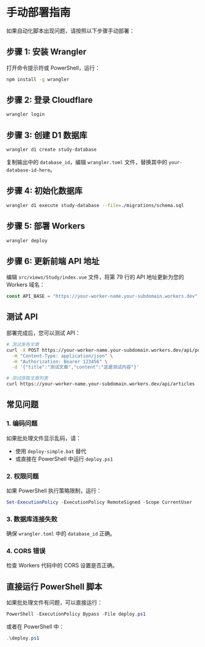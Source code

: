 # 手动部署指南

如果自动化脚本出现问题，请按照以下步骤手动部署：

## 步骤 1: 安装 Wrangler

打开命令提示符或 PowerShell，运行：

```bash
npm install -g wrangler
```

## 步骤 2: 登录 Cloudflare

```bash
wrangler login
```

## 步骤 3: 创建 D1 数据库

```bash
wrangler d1 create study-database
```

复制输出中的 `database_id`，编辑 `wrangler.toml` 文件，替换其中的 `your-database-id-here`。

## 步骤 4: 初始化数据库

```bash
wrangler d1 execute study-database --file=./migrations/schema.sql
```

## 步骤 5: 部署 Workers

```bash
wrangler deploy
```

## 步骤 6: 更新前端 API 地址

编辑 `src/views/Study/index.vue` 文件，将第 79 行的 API 地址更新为您的 Workers 域名：

```javascript
const API_BASE = "https://your-worker-name.your-subdomain.workers.dev";
```

## 测试 API

部署完成后，您可以测试 API：

```bash
# 测试发布文章
curl -X POST https://your-worker-name.your-subdomain.workers.dev/api/post \
  -H "Content-Type: application/json" \
  -H "Authorization: Bearer 123456" \
  -d '{"title":"测试文章","content":"这是测试内容"}'

# 测试获取文章列表
curl https://your-worker-name.your-subdomain.workers.dev/api/articles
```

## 常见问题

### 1. 编码问题
如果批处理文件显示乱码，请：
- 使用 `deploy-simple.bat` 替代
- 或直接在 PowerShell 中运行 `deploy.ps1`

### 2. 权限问题
如果 PowerShell 执行策略限制，运行：
```powershell
Set-ExecutionPolicy -ExecutionPolicy RemoteSigned -Scope CurrentUser
```

### 3. 数据库连接失败
确保 `wrangler.toml` 中的 `database_id` 正确。

### 4. CORS 错误
检查 Workers 代码中的 CORS 设置是否正确。

## 直接运行 PowerShell 脚本

如果批处理文件有问题，可以直接运行：

```powershell
PowerShell -ExecutionPolicy Bypass -File deploy.ps1
```

或者在 PowerShell 中：

```powershell
.\deploy.ps1
```